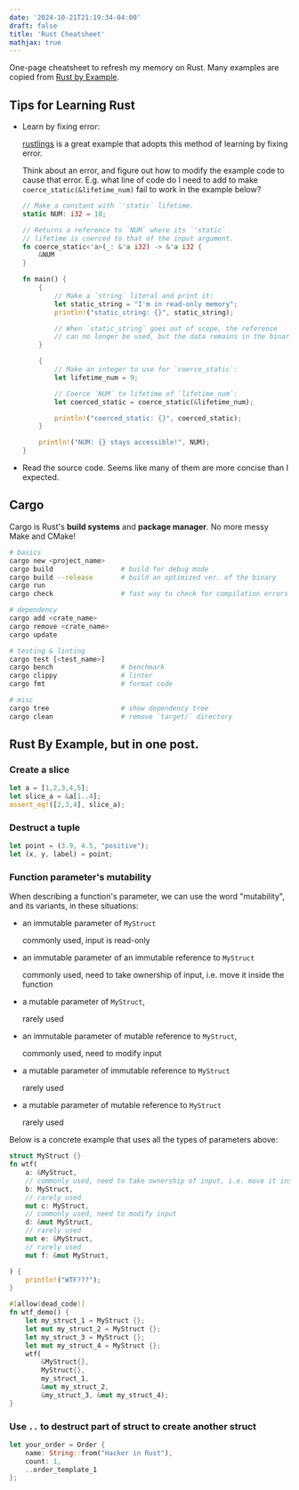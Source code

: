 ```yaml
---
date: '2024-10-21T21:19:34-04:00'
draft: false
title: 'Rust Cheatsheet'
mathjax: true
---
```


One-page cheatsheet to refresh my memory on Rust. Many examples are copied from [Rust by Example](https://doc.rust-lang.org/rust-by-example/).

## Tips for Learning Rust

- Learn by fixing error: 

    [rustlings](https://github.com/rust-lang/rustlings) is a great example that adopts this method of learning by fixing error.

    Think about an error, and figure out how to modify the example code to cause that error. E.g. what line of code do I need to add to make `coerce_static(&lifetime_num)` fail to work in the example below?

    ```rust
    // Make a constant with `'static` lifetime.
    static NUM: i32 = 18;

    // Returns a reference to `NUM` where its `'static`
    // lifetime is coerced to that of the input argument.
    fn coerce_static<'a>(_: &'a i32) -> &'a i32 {
        &NUM
    }

    fn main() {
        {
            // Make a `string` literal and print it:
            let static_string = "I'm in read-only memory";
            println!("static_string: {}", static_string);

            // When `static_string` goes out of scope, the reference
            // can no longer be used, but the data remains in the binary.
        }

        {
            // Make an integer to use for `coerce_static`:
            let lifetime_num = 9;

            // Coerce `NUM` to lifetime of `lifetime_num`:
            let coerced_static = coerce_static(&lifetime_num);

            println!("coerced_static: {}", coerced_static);
        }

        println!("NUM: {} stays accessible!", NUM);
    }
    ```

- Read the source code. Seems like many of them are more concise than I expected.

## Cargo

Cargo is Rust's **build systems** and **package manager**. No more messy Make and CMake!

```bash
# basics
cargo new <project_name>
cargo build                 # build for debug mode
cargo build --release       # build an optimized ver. of the binary
cargo run
cargo check                 # fast way to check for compilation errors

# dependency
cargo add <crate_name>
cargo remove <crate_name>
cargo update

# testing & linting
cargo test [<test_name>]               
cargo bench                 # benchmark
cargo clippy                # linter
cargo fmt                   # format code

# misc
cargo tree                  # show dependency tree
cargo clean                 # remove `target/` directory
```

## Rust By Example, but in one post.

### Create a slice

```rust
let a = [1,2,3,4,5];
let slice_a = &a[1..4];
assert_eq!([2,3,4], slice_a);
```

### Destruct a tuple

```rust
let point = (3.9, 4.5, "positive");
let (x, y, label) = point;
```

### Function parameter's mutability

When describing a function's parameter, we can use the word "mutability", and its variants, in these situations:

- an immutable parameter of `MyStruct`

    commonly used, input is read-only

- an immutable parameter of an immutable reference to `MyStruct`

    commonly used, need to take ownership of input, i.e. move it inside the function

- a mutable parameter of `MyStruct`, 

    rarely used

- an immutable parameter of mutable reference to `MyStruct`, 

    commonly used, need to modify input

- a mutable parameter of immutable reference to `MyStruct`

    rarely used

- a mutable parameter of mutable reference to `MyStruct`

    rarely used

Below is a concrete example that uses all the types of parameters above:

```rust
struct MyStruct {}
fn wtf(
    a: &MyStruct,
    // commonly used, need to take ownership of input, i.e. move it inside the function
    b: MyStruct,
    // rarely used
    mut c: MyStruct, 
    // commonly used, need to modify input
    d: &mut MyStruct, 
    // rarely used
    mut e: &MyStruct, 
    // rarely used
    mut f: &mut MyStruct,

) {
    println!("WTF???");
}

#[allow(dead_code)]
fn wtf_demo() {
    let my_struct_1 = MyStruct {};
    let mut my_struct_2 = MyStruct {};
    let my_struct_3 = MyStruct {};
    let mut my_struct_4 = MyStruct {};
    wtf(
        &MyStruct{}, 
        MyStruct{}, 
        my_struct_1, 
        &mut my_struct_2, 
        &my_struct_3, &mut my_struct_4);
}
```

### Use `..` to destruct part of struct to create another struct

```rust
let your_order = Order {
    name: String::from("Hacker in Rust"),
    count: 1, 
    ..order_template_1
};
```